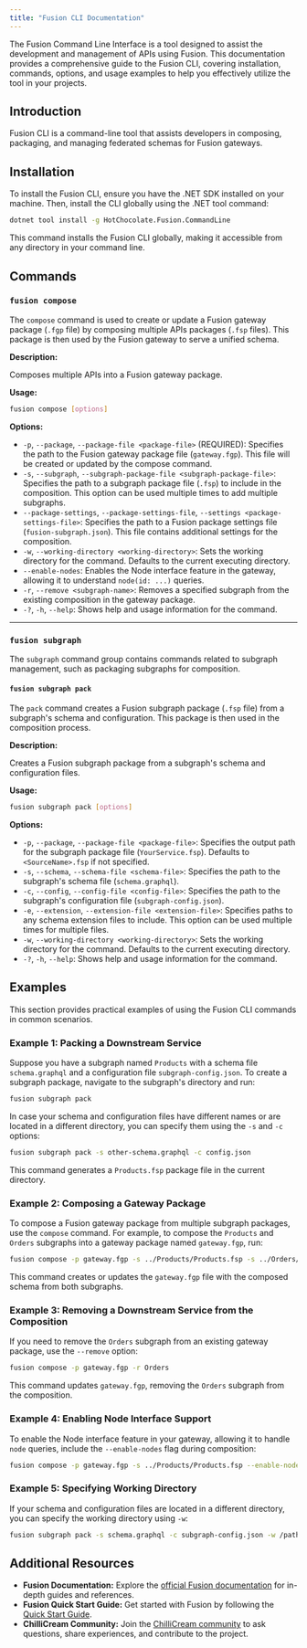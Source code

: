 ```yaml
---
title: "Fusion CLI Documentation"
---
```


The Fusion Command Line Interface is a tool designed to assist the development and management of APIs using Fusion. This documentation provides a comprehensive guide to the Fusion CLI, covering installation, commands, options, and usage examples to help you effectively utilize the tool in your projects.

## Introduction

Fusion CLI is a command-line tool that assists developers in composing, packaging, and managing federated schemas for Fusion gateways.

## Installation

To install the Fusion CLI, ensure you have the .NET SDK installed on your machine. Then, install the CLI globally using the .NET tool command:

```bash
dotnet tool install -g HotChocolate.Fusion.CommandLine
```

This command installs the Fusion CLI globally, making it accessible from any directory in your command line.

## Commands

### `fusion compose`

The `compose` command is used to create or update a Fusion gateway package (`.fgp` file) by composing multiple APIs packages (`.fsp` files). This package is then used by the Fusion gateway to serve a unified schema.

**Description:**

Composes multiple APIs into a Fusion gateway package.

**Usage:**

```bash
fusion compose [options]
```

**Options:**

- `-p`, `--package`, `--package-file <package-file>` (REQUIRED): Specifies the path to the Fusion gateway package file (`gateway.fgp`). This file will be created or updated by the compose command.
- `-s`, `--subgraph`, `--subgraph-package-file <subgraph-package-file>`: Specifies the path to a subgraph package file (`.fsp`) to include in the composition. This option can be used multiple times to add multiple subgraphs.
- `--package-settings`, `--package-settings-file`, `--settings <package-settings-file>`: Specifies the path to a Fusion package settings file (`fusion-subgraph.json`). This file contains additional settings for the composition.
- `-w`, `--working-directory <working-directory>`: Sets the working directory for the command. Defaults to the current executing directory.
- `--enable-nodes`: Enables the Node interface feature in the gateway, allowing it to understand `node(id: ...)` queries.
- `-r`, `--remove <subgraph-name>`: Removes a specified subgraph from the existing composition in the gateway package.
- `-?`, `-h`, `--help`: Shows help and usage information for the command.

---

### `fusion subgraph`

The `subgraph` command group contains commands related to subgraph management, such as packaging subgraphs for composition.

#### `fusion subgraph pack`

The `pack` command creates a Fusion subgraph package (`.fsp` file) from a subgraph's schema and configuration. This package is then used in the composition process.

**Description:**

Creates a Fusion subgraph package from a subgraph's schema and configuration files.

**Usage:**

```bash
fusion subgraph pack [options]
```

**Options:**

- `-p`, `--package`, `--package-file <package-file>`: Specifies the output path for the subgraph package file (`YourService.fsp`). Defaults to `<SourceName>.fsp` if not specified.
- `-s`, `--schema`, `--schema-file <schema-file>`: Specifies the path to the subgraph's schema file (`schema.graphql`).
- `-c`, `--config`, `--config-file <config-file>`: Specifies the path to the subgraph's configuration file (`subgraph-config.json`).
- `-e`, `--extension`, `--extension-file <extension-file>`: Specifies paths to any schema extension files to include. This option can be used multiple times for multiple files.
- `-w`, `--working-directory <working-directory>`: Sets the working directory for the command. Defaults to the current executing directory.
- `-?`, `-h`, `--help`: Shows help and usage information for the command.

## Examples

This section provides practical examples of using the Fusion CLI commands in common scenarios.

### Example 1: Packing a Downstream Service

Suppose you have a subgraph named `Products` with a schema file `schema.graphql` and a configuration file `subgraph-config.json`. To create a subgraph package, navigate to the subgraph's directory and run:

```bash
fusion subgraph pack
```

In case your schema and configuration files have different names or are located in a different directory, you can specify them using the `-s` and `-c` options:

```bash
fusion subgraph pack -s other-schema.graphql -c config.json
```

This command generates a `Products.fsp` package file in the current directory.

### Example 2: Composing a Gateway Package

To compose a Fusion gateway package from multiple subgraph packages, use the `compose` command. For example, to compose the `Products` and `Orders` subgraphs into a gateway package named `gateway.fgp`, run:

```bash
fusion compose -p gateway.fgp -s ../Products/Products.fsp -s ../Orders/Orders.fsp
```

This command creates or updates the `gateway.fgp` file with the composed schema from both subgraphs.

### Example 3: Removing a Downstream Service from the Composition

If you need to remove the `Orders` subgraph from an existing gateway package, use the `--remove` option:

```bash
fusion compose -p gateway.fgp -r Orders
```

This command updates `gateway.fgp`, removing the `Orders` subgraph from the composition.

### Example 4: Enabling Node Interface Support

To enable the Node interface feature in your gateway, allowing it to handle `node` queries, include the `--enable-nodes` flag during composition:

```bash
fusion compose -p gateway.fgp -s ../Products/Products.fsp --enable-nodes
```

### Example 5: Specifying Working Directory

If your schema and configuration files are located in a different directory, you can specify the working directory using `-w`:

```bash
fusion subgraph pack -s schema.graphql -c subgraph-config.json -w /path/to/subgraph
```

## Additional Resources

- **Fusion Documentation:** Explore the [official Fusion documentation](/docs/fusion/v14) for in-depth guides and references.
- **Fusion Quick Start Guide:** Get started with Fusion by following the [Quick Start Guide](/docs/fusion/v14/quick-start).
- **ChilliCream Community:** Join the [ChilliCream community](https://slack.chillicream.com) to ask questions, share experiences, and contribute to the project.
